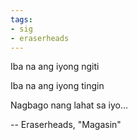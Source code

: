 ```yaml
---
tags:
- sig
- eraserheads
---
```


Iba na ang iyong ngiti

Iba na ang iyong tingin

Nagbago nang lahat sa iyo...

-- Eraserheads, "Magasin"